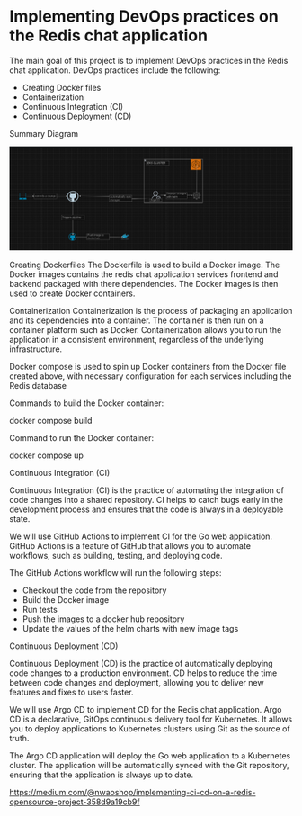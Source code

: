 # Implementing DevOps practices on the Redis chat application

The main goal of this project is to implement DevOps practices in the Redis chat application. 
DevOps practices include the following:

- Creating Docker files
- Containerization
- Continuous Integration (CI)
- Continuous Deployment (CD)

Summary Diagram

![alt text](<Screenshot (199).png>)

Creating Dockerfiles
The Dockerfile is used to build a Docker image. The Docker images contains the redis chat application services frontend and backend packaged with there dependencies. The Docker images is then used to create Docker containers.

Containerization
Containerization is the process of packaging an application and its dependencies into a container. The container is then run on a container platform such as Docker. Containerization allows you to run the application in a consistent environment, regardless of the underlying infrastructure.

Docker compose is used to spin up Docker containers from the Docker file created above, with necessary configuration for each services including the Redis database

Commands to build the Docker container:

docker compose build

Command to run the Docker container:

docker compose up

Continuous Integration (CI)

Continuous Integration (CI) is the practice of automating the integration of code changes into a shared repository. CI helps to catch bugs early in the development process and ensures that the code is always in a deployable state.

We will use GitHub Actions to implement CI for the Go web application. GitHub Actions is a feature of GitHub that allows you to automate workflows, such as building, testing, and deploying code.

The GitHub Actions workflow will run the following steps:

- Checkout the code from the repository
- Build the Docker image
- Run tests
- Push the images to a docker hub repository
- Update the values of the helm charts with new image tags

Continuous Deployment (CD)

Continuous Deployment (CD) is the practice of automatically deploying code changes to a production environment. CD helps to reduce the time between code changes and deployment, allowing you to deliver new features and fixes to users faster.

We will use Argo CD to implement CD for the Redis chat application. Argo CD is a declarative, GitOps continuous delivery tool for Kubernetes. It allows you to deploy applications to Kubernetes clusters using Git as the source of truth.

The Argo CD application will deploy the Go web application to a Kubernetes cluster. The application will be automatically synced with the Git repository, ensuring that the application is always up to date.

https://medium.com/@nwaoshop/implementing-ci-cd-on-a-redis-opensource-project-358d9a19cb9f